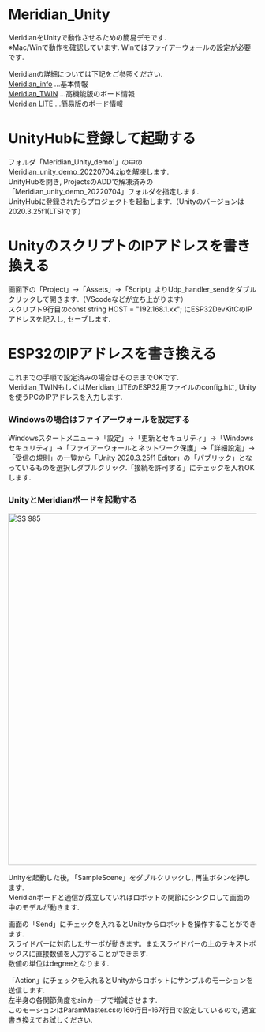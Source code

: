 # Meridian_Unity  
MeridianをUnityで動作させるための簡易デモです.  
※Mac/Winで動作を確認しています. Winではファイアーウォールの設定が必要です.   
  
Meridianの詳細については下記をご参照ください.  
[Meridian_info](https://ninagawa123.github.io/Meridian_info/) ...基本情報  
[Meridian_TWIN](https://github.com/Ninagawa123/Meridian_TWIN) ...高機能版のボード情報  
[Meridian LITE](https://github.com/Ninagawa123/Meridian_LITE) ...簡易版のボード情報  
  
#  UnityHubに登録して起動する  
フォルダ「Meridian_Unity_demo1」の中のMeridian_unity_demo_20220704.zipを解凍します.   
UnityHubを開き, ProjectsのADDで解凍済みの「Meridian_unity_demo_20220704」フォルダを指定します.   
UnityHubに登録されたらプロジェクトを起動します.（Unityのバージョンは2020.3.25f1(LTS)です） 
  
#  UnityのスクリプトのIPアドレスを書き換える
画面下の「Project」→「Assets」→「Script」よりUdp_handler_sendをダブルクリックして開きます.（VScodeなどが立ち上がります）  
スクリプト9行目のconst string HOST = "192.168.1.xx"; にESP32DevKitCのIPアドレスを記入し, セーブします. 

#  ESP32のIPアドレスを書き換える
これまでの手順で設定済みの場合はそのままでOKです.  
Meridian_TWINもしくはMeridian_LITEのESP32用ファイルのconfig.hに, Unityを使うPCのIPアドレスを入力します.  
  
### Windowsの場合はファイアーウォールを設定する
Windowsスタートメニュー→「設定」→「更新とセキュリティ」→「Windowsセキュリティ」→「ファイアーウォールとネットワーク保護」→「詳細設定」→「受信の規則」の一覧から「Unity 2020.3.25f1 Editor」の「パブリック」となっているものを選択しダブルクリック.「接続を許可する」にチェックを入れOKします. 

###  UnityとMeridianボードを起動する  
<img width="713" alt="SS 985" src="https://github.com/Ninagawa123/Meridian_Unity/assets/8329123/f9d9acb3-04d4-448b-be3d-c8904458f31e">  
  
Unityを起動した後, 「SampleScene」をダブルクリックし, 再生ボタンを押します.    
Meridianボードと通信が成立していればロボットの関節にシンクロして画面の中のモデルが動きます.   
  
画面の「Send」にチェックを入れるとUnityからロボットを操作することができます.   
スライドバーに対応したサーボが動きます。またスライドバーの上のテキストボックスに直接数値を入力することができます.   
数値の単位はdegreeとなります.  
  
「Action」にチェックを入れるとUnityからロボットにサンプルのモーションを送信します.  
左半身の各関節角度をsinカーブで増減させます.  
このモーションはParamMaster.csの160行目-167行目で設定しているので, 適宜書き換えてお試しください.  
